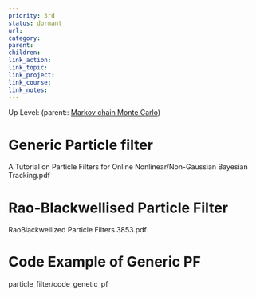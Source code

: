 ```yaml
---
priority: 3rd
status: dormant
url: 
category: 
parent: 
children: 
link_action: 
link_topic: 
link_project: 
link_course: 
link_notes: 
---
```

Up Level: (parent:: [Markov chain Monte Carlo](Markov%20chain%20Monte%20Carlo.md))



# Generic Particle filter

A Tutorial on Particle Filters for Online Nonlinear/Non-Gaussian Bayesian Tracking.pdf

# Rao-Blackwellised Particle Filter

RaoBlackwellized Particle Filters.3853.pdf

# Code Example of Generic PF

 particle_filter/code_genetic_pf
